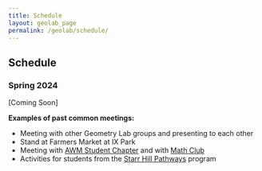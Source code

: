 ```yaml
---
title: Schedule 
layout: geolab_page
permalink: /geolab/schedule/
---
```


<h2 class="mb-3">Schedule</h2>

### Spring 2024

[Coming Soon]


**Examples of past common meetings:**

<ul>
<li>Meeting with other Geometry Lab groups and presenting to each other</li>
<li>Stand at Farmers Market at IX Park</li>
<li>Meeting with <a href="{{site.url}}/awm/">AWM Student Chapter</a> and with <a href="{{site.url}}/undergraduate/mathclub_redirect/">Math Club</a></li>
<li>Activities for students from the <a href="https://www.virginiaequitycenter.org/starr-hill-pathways">Starr Hill Pathways</a> program</li>
</ul>

